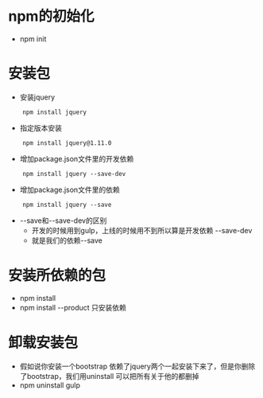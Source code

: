 # npm的初始化 
- npm init
# 安装包
- 安装jquery
```
    npm install jquery
```
- 指定版本安装
```
    npm install jquery@1.11.0
```
- 增加package.json文件里的开发依赖
```
    npm install jquery --save-dev
```
- 增加package.json文件里的依赖
```
    npm install jquery --save
```
- --save和--save-dev的区别
    - 开发的时候用到gulp，上线的时候用不到所以算是开发依赖 --save-dev
    - 就是我们的依赖--save
# 安装所依赖的包
- npm install
- npm install --product 只安装依赖
# 卸载安装包
- 假如说你安装一个bootstrap 依赖了jquery两个一起安装下来了，但是你删除了bootstrap，我们用uninstall 可以把所有关于他的都删掉
- npm uninstall gulp 





